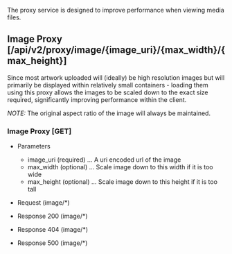 ﻿
The proxy service is designed to improve performance when viewing media files.

## Image Proxy [/api/v2/proxy/image/{image_uri}/{max_width}/{max_height}]

Since most artwork uploaded will (ideally) be high resolution images but will primarily be displayed 
within relatively small containers - loading them using this proxy allows the images to be scaled down 
to the exact size required, significantly improving performance within the client.

*NOTE:* The original aspect ratio of the image will always be maintained.

### Image Proxy [GET]

+ Parameters

    + image_uri (required) ... A uri encoded url of the image
    + max_width (optional) ... Scale image down to this width if it is too wide
    + max_height (optional) ... Scale image down to this height if it is too tall

+ Request (image/*)
        
+ Response 200 (image/*)
+ Response 404 (image/*)
+ Response 500 (image/*)



